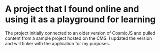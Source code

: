 # A project that I found online and using it as a playground for learning

The project initially connected to an older version of CosmicJS and pulled content
from a sample project hosted on the CMS. I updated the version and will tinker
with the application for my purposes.